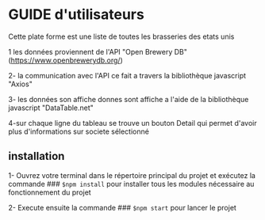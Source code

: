 # GUIDE d'utilisateurs

Cette plate forme  est une liste de toutes les brasseries des etats unis 


1 les données proviennent de l'API  "Open Brewery DB" (https://www.openbrewerydb.org/)

2- la communication avec l'API ce fait a travers la bibliothèque javascript "Axios"

3- les données son affiche donnes sont affiche a l'aide de la bibliothèque javascript "DataTable.net"

4-sur chaque ligne du tableau se trouve un bouton Detail qui permet d'avoir plus d'informations sur societe sélectionné
  
  
  
   ## installation 

   1- Ouvrez votre terminal dans le répertoire principal du projet et exécutez la commande 
      ### `$npm install`  pour installer tous les modules nécessaire  au fonctionnement du projet

   2- Execute ensuite  la commande
     ###  `$npm start`  pour lancer le projet 

     